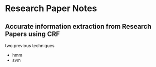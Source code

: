 # Research Paper Notes

## Accurate information extraction from Research Papers using CRF
two previous techniques
- hmm
- svm